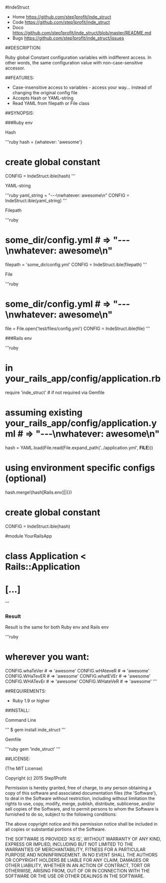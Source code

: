 #IndeStruct

* Home https://github.com/step1profit/inde_struct
* Code https://github.com/step1profit/inde_struct
* Doco https://github.com/step1profit/inde_struct/blob/master/README.md
* Bugs https://github.com/step1profit/inde_struct/issues

##DESCRIPTION:

Ruby global Constant configuration variables with indifferent access. In other words, the same configuration value with non-case-sensitive accessor.

##FEATURES:

* Case-insensitive access to variables - access your way... instead of changing the original config file
* Accepts Hash or YAML-string
* Read YAML from filepath or File class

##SYNOPSIS:


###Ruby env

Hash

'''ruby
hash = {whatever: 'awesome'}
# create global constant
CONFIG = IndeStruct.ible(hash)
'''

YAML-string

'''ruby
yaml_string = "---\nwhatever: awesome\n"
CONFIG = IndeStruct.ible(yaml_string)
'''

Filepath

'''ruby
# some_dir/config.yml # => "---\nwhatever: awesome\n"
filepath = 'some_dir/config.yml'
CONFIG = IndeStruct.ible(filepath)
'''

File

'''ruby
# some_dir/config.yml # => "---\nwhatever: awesome\n"
file = File.open('test/files/config.yml')
CONFIG = IndeStruct.ible(file)
'''

###Rails env

'''ruby
# in your_rails_app/config/application.rb

require 'inde_struct' # if not required via Gemfile
# assuming existing your_rails_app/config/application.yml # => "---\nwhatever: awesome\n"
hash = YAML.load(File.read(File.expand_path('../application.yml', __FILE__)))
# using environment specific configs (optional)
hash.merge!(hash[Rails.env]||{})
# create global constant
CONFIG = IndeStruct.ible(hash)

#module YourRailsApp
#  class Application < Rails::Application
# [...]
'''

### Result

Result is the same for both Ruby env and Rails env

'''ruby
# wherever you want:
CONFIG.whaTeVer # => 'awesome'
CONFIG.wHAteveR # => 'awesome'
CONFIG.WHaTevER # => 'awesome'
CONFIG.whatEVEr # => 'awesome'
CONFIG.WHATevEr # => 'awesome'
CONFIG.WHateVeR # => 'awesome'
'''

##REQUIREMENTS:

* Ruby 1.9 or higher

##INSTALL:

Command Line

'''
$ gem install inde_struct
'''

Gemfile

'''ruby
gem 'inde_struct'
'''

##LICENSE:

(The MIT License)

Copyright (c) 2015 Step1Profit

Permission is hereby granted, free of charge, to any person obtaining
a copy of this software and associated documentation files (the
'Software'), to deal in the Software without restriction, including
without limitation the rights to use, copy, modify, merge, publish,
distribute, sublicense, and/or sell copies of the Software, and to
permit persons to whom the Software is furnished to do so, subject to
the following conditions:

The above copyright notice and this permission notice shall be
included in all copies or substantial portions of the Software.

THE SOFTWARE IS PROVIDED 'AS IS', WITHOUT WARRANTY OF ANY KIND,
EXPRESS OR IMPLIED, INCLUDING BUT NOT LIMITED TO THE WARRANTIES OF
MERCHANTABILITY, FITNESS FOR A PARTICULAR PURPOSE AND NONINFRINGEMENT.
IN NO EVENT SHALL THE AUTHORS OR COPYRIGHT HOLDERS BE LIABLE FOR ANY
CLAIM, DAMAGES OR OTHER LIABILITY, WHETHER IN AN ACTION OF CONTRACT,
TORT OR OTHERWISE, ARISING FROM, OUT OF OR IN CONNECTION WITH THE
SOFTWARE OR THE USE OR OTHER DEALINGS IN THE SOFTWARE.
